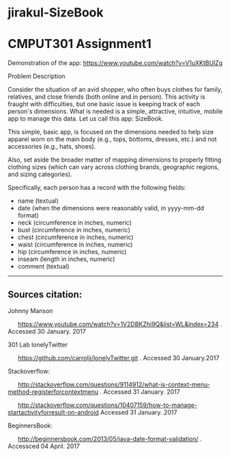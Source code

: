 # jirakul-SizeBook
# CMPUT301 Assignment1 

Demonstration of the app: https://www.youtube.com/watch?v=V1uXKtBUlZg

Problem Description

Consider the situation of an avid shopper, who often buys clothes for family, relatives, and close friends (both online and in person). This activity is fraught with difficulties, but one basic issue is keeping track of each person's dimensions. What is needed is a simple, attractive, intuitive, mobile app to manage this data. Let us call this app: SizeBook.

This simple, basic app, is focused on the dimensions needed to help size apparel worn on the main body (e.g., tops, bottoms, dresses, etc.) and not accessories (e.g., hats, shoes).

Also, set aside the broader matter of mapping dimensions to properly fitting clothing sizes (which can vary across clothing brands, geographic regions, and sizing categories).

Specifically, each person has a record with the following fields:

* name (textual)
* date (when the dimensions were reasonably valid, in yyyy-mm-dd format)
* neck (circumference in inches, numeric)
* bust (circumference in inches, numeric)
* chest (circumference in inches, numeric)
* waist (circumference in inches, numeric)
* hip (circumference in inches, numeric)
* inseam (length in inches, numeric)
* comment (textual)

***

## Sources citation:

Johnny Manson

&nbsp;&nbsp;&nbsp;&nbsp;&nbsp;&nbsp;https://www.youtube.com/watch?v=1V2DBKZhi9Q&list=WL&index=234 . Accessed 30 January. 2017

301 Lab lonelyTwitter

&nbsp;&nbsp;&nbsp;&nbsp;&nbsp;&nbsp;https://github.com/carrolji/lonelyTwitter.git . Accessed 30 January.2017

Stackoverflow:

&nbsp;&nbsp;&nbsp;&nbsp;&nbsp;&nbsp;http://stackoverflow.com/questions/9114912/what-is-context-menu-method-registerforcontextmenu . 
Accessed 31 January. 2017

&nbsp;&nbsp;&nbsp;&nbsp;&nbsp;&nbsp;http://stackoverflow.com/questions/10407159/how-to-manage-startactivityforresult-on-android
Accessed 31 January. 2017

BeginnersBook:

&nbsp;&nbsp;&nbsp;&nbsp;&nbsp;&nbsp;http://beginnersbook.com/2013/05/java-date-format-validation/ . Accessced 04 April. 2017

